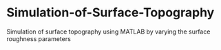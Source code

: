 # Simulation-of-Surface-Topography
Simulation of surface topography using MATLAB by varying the surface roughness parameters
